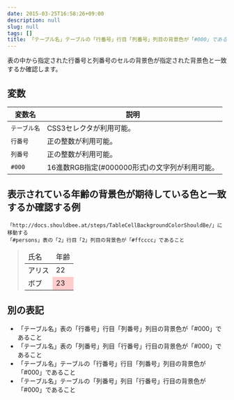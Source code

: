 ```yaml
---
date: 2015-03-25T16:58:26+09:00
description: null
slug: null
tags: []
title: 「テーブル名」テーブルの「行番号」行目「列番号」列目の背景色が「#000」であること
---
```


表の中から指定された行番号と列番号のセルの背景色が指定された背景色と一致するか確認します。

## 変数

変数名 | 説明
------|---------
`テーブル名` | CSS3セレクタが利用可能。
`行番号` | 正の整数が利用可能。
`列番号` | 正の整数が利用可能。
`#000` | 16進数RGB指定(#000000形式)の文字列が利用可能。

## 表示されている年齢の背景色が期待している色と一致するか確認する例

```
「http://docs.shouldbee.at/steps/TableCellBackgroundColorShouldBe/」に移動する
「#persons」表の「2」行目「2」列目の背景色が「#ffcccc」であること
```

<blockquote>
<table id="persons">
  <thead>
    <tr>
        <td>氏名</td>
        <td>年齢</td>
    </tr>
  </thead>
  <tbody>
    <tr>
        <td>アリス</td>
        <td>22</td>
    </tr>
    <tr>
        <td>ボブ</td>
        <td style="background-color: #ffcccc;">23</td>
    </tr>
  </tbody>
</table>
</blockquote>

## 別の表記

* 「テーブル名」表の「行番号」行目「列番号」列目の背景色が「#000」であること
* 「テーブル名」表の「列番号」列目「行番号」行目の背景色が「#000」であること
* 「テーブル名」テーブルの「行番号」行目「列番号」列目の背景色が「#000」であること
* 「テーブル名」テーブルの「列番号」列目「行番号」行目の背景色が「#000」であること
